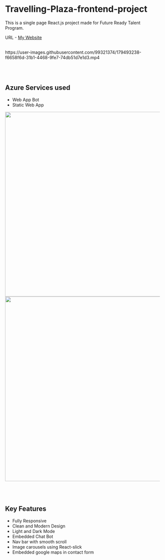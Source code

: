 <h1>Travelling-Plaza-frontend-project</h1>
<p>This is a single page React.js project made for Future Ready Talent Program.</p>
<p>URL - <a href='https://lively-cliff-050109300.1.azurestaticapps.net/'>My Website</a></p> 
<br>
https://user-images.githubusercontent.com/99321374/179493238-f6658f6d-31b1-4468-9fe7-74db51d7e1d3.mp4

<br><br>
<h2>Azure Services used</h2>
<ul>
  <li>Web App Bot</li>
  <li>Static Web App</li>
</ul>
<img src="https://user-images.githubusercontent.com/99321374/179458826-fe0bfa71-a844-43c3-bebd-aef73c47880e.png" width="600">
<img src="https://user-images.githubusercontent.com/99321374/179459056-2871bb5f-88b7-46ff-8155-2baa2f13da5e.png" width="600">

<br><br>
<h2>Key Features</h2>
<ul>
  <li>Fully Responsive</li>
  <li>Clean and Modern Design</li>
  <li>Light and Dark Mode</li>
  <li>Embedded Chat Bot</li>
  <li>Nav bar with smooth scroll</li>
  <li>Image carousels using React-slick</li>
  <li>Embedded google maps in contact form</li>
</ul>

